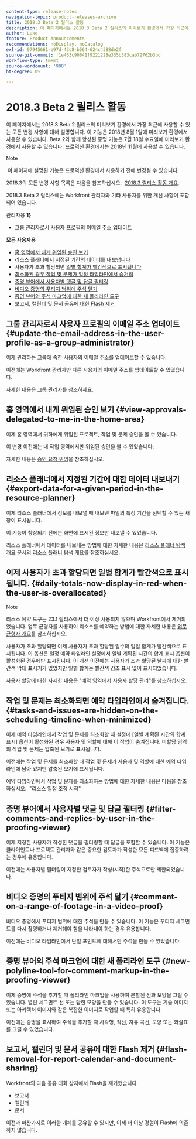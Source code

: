 ```yaml
---
content-type: release-notes
navigation-topic: product-releases-archive
title: 2018.3 Beta 2 릴리스 활동
description: 이 페이지에서는 2018.3 Beta 2 릴리스의 미리보기 환경에서 가장 최근에 사용할 수 있는 모든 변경 사항에 대해 설명합니다. 이 기능은 2018년 8월 1일에 미리보기 환경에서 사용할 수 있습니다. Beta 2와 함께 향상된 증명 기능은 7월 18일 수요일에 미리보기 환경에서 사용할 수 있습니다. 프로덕션 환경에서는 2018년 11월에 사용할 수 있습니다.
author: Luke
feature: Product Announcements
recommendations: noDisplay, noCatalog
exl-id: 97945661-e97d-43c8-b564-624c4388de2f
source-git-commit: f1e463c90641f9221228e335b583cab72762b3bd
workflow-type: tm+mt
source-wordcount: '908'
ht-degree: 0%

---
```


# 2018.3 Beta 2 릴리스 활동

이 페이지에서는 2018.3 Beta 2 릴리스의 미리보기 환경에서 가장 최근에 사용할 수 있는 모든 변경 사항에 대해 설명합니다. 이 기능은 2018년 8월 1일에 미리보기 환경에서 사용할 수 있습니다. Beta 2와 함께 향상된 증명 기능은 7월 18일 수요일에 미리보기 환경에서 사용할 수 있습니다. 프로덕션 환경에서는 2018년 11월에 사용할 수 있습니다.

>[!NOTE]
>
> 이 페이지에 설명된 기능은 프로덕션 환경에서 사용하기 전에 변경될 수 있습니다.

2018.3의 모든 변경 사항 목록은 다음을 참조하십시오.  [2018.3 릴리스 활동 개요](../../../../product-announcements/product-releases/quarterly-release-archive/2018.3-release-activity/2018-3-release-activity-overview.md).

2018.3 Beta 2 릴리스에는 Workfront 관리자와 기타 사용자를 위한 개선 사항이 포함되어 있습니다.

관리자용 **1}**

* [그룹 관리자로서 사용자 프로필의 이메일 주소 업데이트](#update-the-email-address-in-the-user-profile-as-a-group-administrator)

**모든 사용자용**

* [홈 영역에서 내게 위임된 승인 보기](#view-approvals-delegated-to-me-in-the-home-area)
* [리소스 플래너에서 지정된 기간의 데이터를 내보냅니다](#export-data-for-a-given-period-in-the-resource-planner)
* 사용자가 초과 할당되면 [일별 합계가 빨간색으로 표시됩니다](#daily-totals-now-display-in-red-when-the-user-is-overallocated)
* [최소화된 경우 작업 및 문제가 일정 타임라인에서 숨겨짐](#tasks-and-issues-are-hidden-on-the-scheduling-timeline-when-minimized)
* [증명 뷰어에서 사용자별 댓글 및 답글 필터링](#filter-comments-and-replies-by-user-in-the-proofing-viewer)
* [비디오 증명의 푸티지 범위에 주석 달기](#comment-on-a-range-of-footage-in-a-video-proof)
* [증명 뷰어의 주석 마크업에 대한 새 폴리라인 도구](#new-polyline-tool-for-comment-markup-in-the-proofing-viewer)
* [보고서, 캘린더 및 문서 공유에 대한 Flash 제거](#flash-removal-for-report-calendar-and-document-sharing)

## 그룹 관리자로서 사용자 프로필의 이메일 주소 업데이트 {#update-the-email-address-in-the-user-profile-as-a-group-administrator}

이제 관리하는 그룹에 속한 사용자의 이메일 주소를 업데이트할 수 있습니다. 

이전에는 Workfront 관리자만 다른 사용자의 이메일 주소를 업데이트할 수 있었습니다. 

자세한 내용은 [그룹 관리자](../../../../administration-and-setup/manage-groups/group-roles/group-administrators.md)를 참조하세요.

## 홈 영역에서 내게 위임된 승인 보기 {#view-approvals-delegated-to-me-in-the-home-area}

이제 홈 영역에서 귀하에게 위임된 프로젝트, 작업 및 문제 승인을 볼 수 있습니다.

이 변경 이전에는 내 작업 영역에서만 위임된 승인을 볼 수 있었습니다.

자세한 내용은 [승인 요청 위임](../../../../review-and-approve-work/manage-approvals/delegate-approval-requests.md)을 참조하십시오.

## 리소스 플래너에서 지정된 기간에 대한 데이터 내보내기 {#export-data-for-a-given-period-in-the-resource-planner}

이제 리소스 플래너에서 정보를 내보낼 때 내보낸 파일의 특정 기간을 선택할 수 있는 새 창이 표시됩니다.

이 기능이 향상되기 전에는 화면에 표시된 정보만 내보낼 수 있었습니다.

리소스 플래너에서 데이터를 내보내는 방법에 대한 자세한 내용은 [리소스 플래너 탐색 개요](../../../../resource-mgmt/resource-planning/resource-planner-navigation.md) 문서의 [리소스 플래너 탐색 개요](../../../../resource-mgmt/resource-planning/resource-planner-navigation.md)를 참조하십시오.

## 이제 사용자가 초과 할당되면 일별 합계가 빨간색으로 표시됩니다. {#daily-totals-now-display-in-red-when-the-user-is-overallocated}

>[!NOTE]
>
>리소스 예약 도구는 23.1 릴리스에서 더 이상 사용되지 않으며 Workfront에서 제거되었습니다. 업무 균형자를 사용하여 리소스를 예약하는 방법에 대한 자세한 내용은 [업무 균형자 개요](../../../../resource-mgmt/workload-balancer/overview-workload-balancer.md)를 참조하십시오.

사용자가 초과 할당되면 이제 사용자가 초과 할당된 일수의 일일 합계가 빨간색으로 표시됩니다. 이 옵션은 일정 예약 타임라인 설정에서 일별 계획된 시간의 합계 표시 옵션이 활성화된 경우에만 표시됩니다. 이 개선 이전에는 사용자가 초과 할당된 날짜에 대한 빨간색 막대 표시기가 있었지만 일별 합계는 빨간색 강조 표시 없이 표시되었습니다.

사용자 할당에 대한 자세한 내용은 &quot;예약 영역에서 사용자 할당 관리&quot;를 참조하십시오.

## 작업 및 문제는 최소화되면 예약 타임라인에서 숨겨집니다. {#tasks-and-issues-are-hidden-on-the-scheduling-timeline-when-minimized}

이제 예약 타임라인에서 작업 및 문제를 최소화할 때 설정에 [일별 계획된 시간의 합계 표시] 옵션이 활성화된 경우 사용자 및 역할에 대해 이 작업이 숨겨집니다. 미할당 영역의 작업 및 문제는 압축된 보기로 표시됩니다.

이전에는 작업 및 문제를 최소화할 때 작업 및 문제가 사용자 및 역할에 대한 예약 타임라인에 남아 있지만 압축된 보기에 표시됩니다.

예약 타임라인에서 작업 및 문제를 최소화하는 방법에 대한 자세한 내용은 다음을 참조하십시오.  &quot;리소스 일정 조정 시작&quot;

## 증명 뷰어에서 사용자별 댓글 및 답글 필터링 {#filter-comments-and-replies-by-user-in-the-proofing-viewer}

이제 지정한 사용자가 작성한 댓글을 필터링할 때 답글을 포함할 수 있습니다. 이 기능은 클라이언트나 프로젝트 관리자와 같은 중요한 검토자가 작성한 모든 피드백에 집중하려는 경우에 유용합니다.

이전에는 사용자별 필터링이 지정한 검토자가 작성(시작)한 주석으로만 제한되었습니다.

## 비디오 증명의 푸티지 범위에 주석 달기 {#comment-on-a-range-of-footage-in-a-video-proof}

비디오 증명에서 푸티지 범위에 대한 주석을 만들 수 있습니다. 이 기능은 푸티지 세그먼트를 다시 촬영하거나 제거해야 함을 나타내야 하는 경우 유용합니다.

이전에는 비디오 타임라인에서 단일 포인트에 대해서만 주석을 만들 수 있었습니다.

## 증명 뷰어의 주석 마크업에 대한 새 폴리라인 도구 {#new-polyline-tool-for-comment-markup-in-the-proofing-viewer}

이제 증명에 주석을 추가할 때 폴리라인 마크업을 사용하여 분할된 선과 모양을 그릴 수 있습니다. 열린 세그먼트 선 또는 닫힌 모양을 만들 수 있습니다. 이 도구는 기술 이미지 또는 아키텍처 이미지와 같은 복잡한 이미지로 작업할 때 특히 유용합니다.

이전에는 증명을 표시하여 주석을 추가할 때 사각형, 직선, 자유 곡선, 모양 또는 화살표를 그릴 수 있었습니다.

## 보고서, 캘린더 및 문서 공유에 대한 Flash 제거 {#flash-removal-for-report-calendar-and-document-sharing}

Workfront의 다음 공유 대화 상자에서 Flash을 제거했습니다.

* 보고서
* 캘린더
* 문서

이전과 마찬가지로 이러한 개체를 공유할 수 있지만, 이제 더 이상 경험이 Flash에 의존하지 않습니다.
